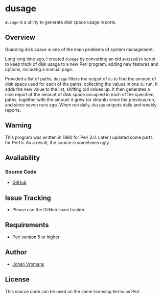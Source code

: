 # dusage

`dusage` is a utility to generate disk space usage reports.

## Overview

Guarding disk space is one of the main problems of system management.

Long long time ago, I created `dusage` by converting an old `awk`/`sed`/`sh`
script to keep track of disk usage to a new Perl program, adding new features
and options, including a manual page.

Provided a list of paths, `dusage` filters the output of `du` to find the amount
of disk space used for each of the paths, collecting the values in one `du` run.
It adds the new value to the list, shifting old values up. It then generates a
nice report of the amount of disk space occupied in each of the specified paths,
together with the amount it grew (or shrank) since the previous run, and since
seven runs ago. When run daily, `dusage` outputs daily and weekly reports.

## Warning

This program was written in 1990 for Perl 3.0. Later I updated some parts for
Perl 5. As a result, the source is sometimes ugly.

## Availability

### Source Code

- [GitHub](https://github.com/sciurius/dusage)

## Issue Tracking

- Please use the GitHub issue tracker.

## Requirements

- Perl version 5 or higher

## Author

- [Johan Vromans](https://johan.vromans.org/)

## License

This source code can be used on the same licensing terms as Perl.
